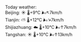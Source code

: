 Today weather:  
Beijing: ☀️   🌡️+9°C 🌬️↖7km/h  
Tianjin: ⛅️  🌡️+12°C 🌬️↘7km/h  
Shijiazhuang: ☁️   🌡️+10°C 🌬️↑7km/h  
Tangshan: ☀️   🌡️+10°C 🌬️↑13km/h  
